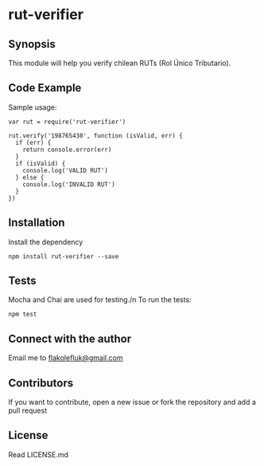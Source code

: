 # rut-verifier

## Synopsis
This module will help you verify chilean RUTs (Rol Único Tributario).

## Code Example

Sample usage:
```
var rut = require('rut-verifier')

rut.verify('198765430', function (isValid, err) {
  if (err) {
    return console.error(err)
  }
  if (isValid) {
    console.log('VALID RUT')
  } else {
    console.log('INVALID RUT')
  }
})
```

## Installation

Install the dependency
```
npm install rut-verifier --save
```

## Tests

Mocha and Chai are used for testing./n
To run the tests:
```
npm test
```

## Connect with the author

Email me to flakolefluk@gmail.com

## Contributors

If you want to contribute, open a new issue or fork the repository and add a pull request

## License

Read LICENSE.md
